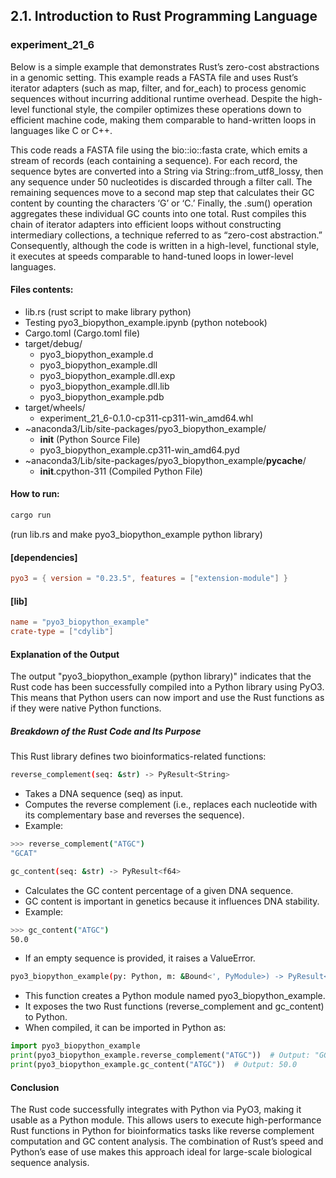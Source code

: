 ## 2.1. Introduction to Rust Programming Language

### experiment_21_6

Below is a simple example that demonstrates Rust’s zero-cost abstractions in a genomic setting. This example reads a FASTA file and uses Rust’s iterator adapters (such as map, filter, and for_each) to process genomic sequences without incurring additional runtime overhead. Despite the high-level functional style, the compiler optimizes these operations down to efficient machine code, making them comparable to hand-written loops in languages like C or C++.

This code reads a FASTA file using the bio::io::fasta crate, which emits a stream of records (each containing a sequence). For each record, the sequence bytes are converted into a String via String::from_utf8_lossy, then any sequence under 50 nucleotides is discarded through a filter call. The remaining sequences move to a second map step that calculates their GC content by counting the characters ‘G’ or ‘C.’ Finally, the .sum() operation aggregates these individual GC counts into one total. Rust compiles this chain of iterator adapters into efficient loops without constructing intermediary collections, a technique referred to as “zero-cost abstraction.” Consequently, although the code is written in a high-level, functional style, it executes at speeds comparable to hand-tuned loops in lower-level languages.

#### Files contents:
* lib.rs (rust script to make library python)
* Testing pyo3_biopython_example.ipynb (python notebook)
* Cargo.toml (Cargo.toml file)
* target/debug/
  * pyo3_biopython_example.d
  * pyo3_biopython_example.dll
  * pyo3_biopython_example.dll.exp
  * pyo3_biopython_example.dll.lib
  * pyo3_biopython_example.pdb
* target/wheels/
  * experiment_21_6-0.1.0-cp311-cp311-win_amd64.whl
* ~anaconda3/Lib/site-packages/pyo3_biopython_example/
  * __init__ (Python Source File)
  * pyo3_biopython_example.cp311-win_amd64.pyd
* ~anaconda3/Lib/site-packages/pyo3_biopython_example/__pycache__/
  * __init__.cpython-311 (Compiled Python File)

#### How to run:

```powershell
cargo run 
```

(run lib.rs and make pyo3_biopython_example python library)
  
#### [dependencies]

```toml
pyo3 = { version = "0.23.5", features = ["extension-module"] }
```
#### [lib]

```toml
name = "pyo3_biopython_example"
crate-type = ["cdylib"]
```
#### Explanation of the Output
The output "pyo3_biopython_example (python library)" indicates that the Rust code has been successfully compiled into a Python library using PyO3. This means that Python users can now import and use the Rust functions as if they were native Python functions.

##### Breakdown of the Rust Code and Its Purpose

This Rust library defines two bioinformatics-related functions:

```sh
reverse_complement(seq: &str) -> PyResult<String>
```

* Takes a DNA sequence (seq) as input.
* Computes the reverse complement (i.e., replaces each nucleotide with its complementary base and reverses the sequence).
* Example:

```sh
>>> reverse_complement("ATGC")
"GCAT"
```

```sh
gc_content(seq: &str) -> PyResult<f64>
```

* Calculates the GC content percentage of a given DNA sequence.
* GC content is important in genetics because it influences DNA stability.
* Example:

```sh
>>> gc_content("ATGC")
50.0
```

* If an empty sequence is provided, it raises a ValueError.

```sh
pyo3_biopython_example(py: Python, m: &Bound<', PyModule>) -> PyResult<()>
```

* This function creates a Python module named pyo3_biopython_example.
* It exposes the two Rust functions (reverse_complement and gc_content) to Python.
* When compiled, it can be imported in Python as:

```python
import pyo3_biopython_example
print(pyo3_biopython_example.reverse_complement("ATGC"))  # Output: "GCAT"
print(pyo3_biopython_example.gc_content("ATGC"))  # Output: 50.0
```

#### Conclusion
The Rust code successfully integrates with Python via PyO3, making it usable as a Python module.
This allows users to execute high-performance Rust functions in Python for bioinformatics tasks like reverse complement computation and GC content analysis.
The combination of Rust’s speed and Python’s ease of use makes this approach ideal for large-scale biological sequence analysis.









